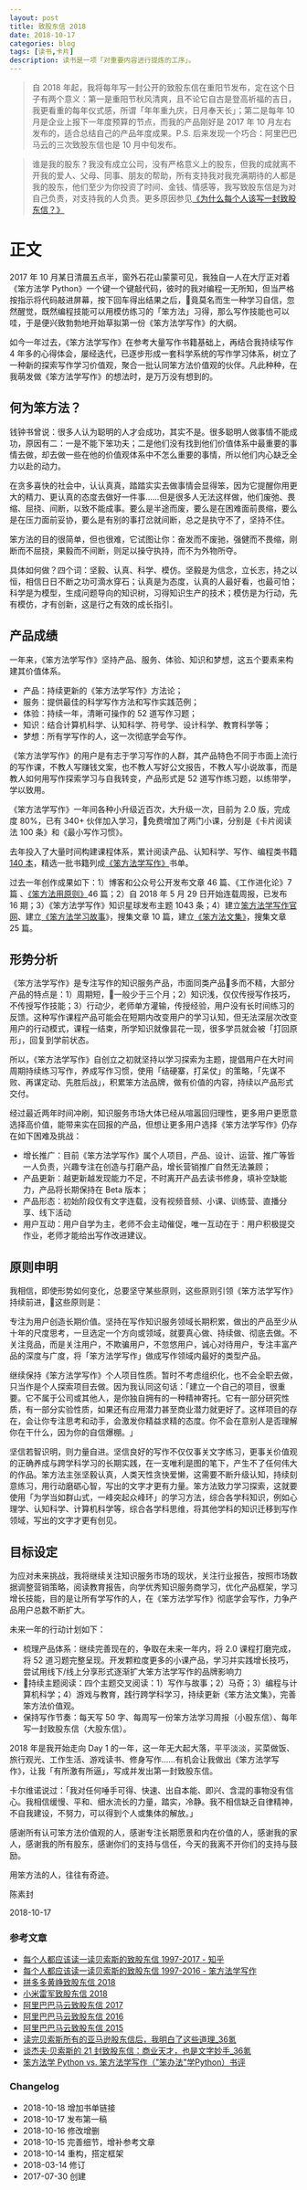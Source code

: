 ```yaml
---
layout: post
title: 致股东信 2018　
date: 2018-10-17
categories: blog
tags: [读书,卡片]
description: 读书是一项「对重要内容进行提炼的工序」。
---
```




> 自 2018 年起，我将每年写一封公开的致股东信在重阳节发布，定在这个日子有两个意义：第一是重阳节秋风清爽，且不论它自古是登高祈福的吉日，我更看重的每年仪式感，所谓「年年重九庆，日月奉天长」；第二是每年 10 月是企业上报下一年度预算的节点，而我的产品刚好是 2017 年 10 月左右发布的，适合总结自己的产品年度成果。P.S. 后来发现一个巧合：阿里巴巴马云的三次致股东信也是 10 月中旬发布。

> 谁是我的股东？我没有成立公司，没有严格意义上的股东，但我的成就离不开我的爱人、父母、同事、朋友的帮助，所有支持我对我充满期待的人都是我的股东，他们至少为你投资了时间、金钱、情感等，我写致股东信是为对自己负责，对支持我的人负责。更多原因参见[《为什么每个人该写一封致股东信？》](http://www.cnfeat.com/blog/2017/07/12/LetterToShareholders/)

# 正文

2017 年 10 月某日清晨五点半，窗外石花山蒙蒙可见，我独自一人在大厅正对着《笨方法学 Python》一个键一个键敲代码，彼时的我对编程一无所知，但当严格按指示将代码敲进屏幕，按下回车得出结果之后，竟莫名而生一种学习自信，忽然醒觉，既然编程技能可以用模仿练习的「笨方法」习得，那么写作技能也可以哇，于是便兴致勃勃地开始草拟第一份《笨方法学写作》的大纲。

如今一年过去，《笨方法学写作》在参考大量写作书籍基础上，再结合我持续写作 4 年多的心得体会，屡经迭代，已逐步形成一套科学系统的写作学习体系，树立了一种新的探索写作学习价值观，聚合一批认同笨方法价值观的伙伴。凡此种种，在我萌发做《笨方法学写作》的想法时，是万万没有想到的。

## 何为笨方法？

钱钟书曾说：很多人认为聪明的人才会成功，其实不是。很多聪明人做事情不能成功，原因有二：一是不能下笨功夫；二是他们没有找到他们价值体系中最重要的事情去做，却去做一些在他的价值观体系中不怎么重要的事情，所以他们内心缺乏全力以赴的动力。

在贪多喜快的社会中，认认真真，踏踏实实去做事情会显得笨，因为它提醒你用更大的精力、更认真的态度去做好一件事……但是很多人无法这样做，他们废弛、畏缩、屈挠、间断，以致不能成事。要么是半途而废，要么是在困难面前畏缩，要么是在压力面前妥协，要么是有别的事打岔就间断，总之是执守不了，坚持不住。

笨方法的目的很简单，但也很难，它试图让你：奋发而不废驰，强健而不畏缩，刚断而不屈挠，果毅而不间断，则足以操守执持，而不为外物所夺。

具体如何做？四个词：坚毅、认真、科学、模仿。坚毅是为信念，立长志，持之以恒，相信日日不断之功可滴水穿石；认真是为态度，认真的人最好看，也最可怕；科学是为模型，生成问题导向的知识树，习得知识生产的技术；模仿是为行动，先有模仿，才有创新，这是行之有效的成长指引。

## 产品成绩

一年来，《笨方法学写作》坚持产品、服务、体验、知识和梦想，这五个要素来构建其价值体系。

- 产品：持续更新的《笨方法学写作》方法论；
- 服务：提供最佳的科学写作方法和写作实践范例；
- 体验：持续一年，清晰可操作的 52 道写作习题；
- 知识：结合计算机科学、认知科学、符号学、设计科学、教育科学等；
- 梦想：所有学写作的人，这一次彻底学会写作。

《笨方法学写作》的用户是有志于学习写作的人群，其产品特色不同于市面上流行的写作课，不教人写赚钱文案，也不教人写好公文报告，不教人写小说故事，而是教人如何用写作探索学习与自我转变，产品形式是 52 道写作练习题，以练带学，学以致用。

《笨方法学写作》一年间各种小升级近百次，大升级一次，目前为 2.0 版，完成度 80%，已有 340+ 伙伴加入学习，免费增加了两门小课，分别是《卡片阅读法 100 条》和《最小写作习惯》。

去年投入了大量时间构建课程体系，累计阅读产品、认知科学、写作、编程类书籍[ 140 本](https://book.douban.com/people/cnfeat/collect?start=0&sort=time&rating=all&filter=all&mode=list)，精选一批书籍列成[《笨方法学写作》](https://www.douban.com/doulist/45064751/)书单。

过去一年创作成果如下：1）博客和公众号公开发布文章 46 篇、《工作进化论》7 篇 、[《笨方法用原则》](https://www.jianshu.com/nb/21067232)46 篇；2）自 2018 年 5 月 29 日开始连载周报，已发布 16 期；3）《笨方法学写作》知识星球发布主题 1043 条；4）建立[笨方法学写作官网](http://www.learnwritingthehardway.cn/)、建立[《笨方法学习故事](https://story.learnwritingthehardway.cn/)》，搜集文章 10 篇，建立[《笨方法文集》](https://book.learnthingsthehardway.com/)，搜集文章 25 篇。

## 形势分析

《笨方法学写作》是专注写作的知识服务产品，市面同类产品多而不精，大部分产品的特点是：1）周期短，一般少于三个月；2）知识浅，仅仅传授写作技巧，不传授写作技能；3）行动少，老师单方灌输，传授经验，用户没有长时间练习的反馈。这种写作课程产品可能会在短期内改变用户的学习认知，但无法深层次改变用户的行动模式，课程一结束，所学知识就像昙花一现，很多学员就会被「打回原形」，回复到学前状态。

所以，《笨方法学写作》自创立之初就坚持以学习探索为主题，提倡用户在大时间周期持续练习写作，养成写作习惯，使用「结硬寨，打呆仗」的策略，「先谋不败、再谋定动、先胜后战」，积累笨方法品牌，做有价值的内容，持续以产品形式交付。

经过最近两年时间冲刷，知识服务市场大体已经从喧嚣回归理性，更多用户更愿意选择高价值，能带来实在回报的产品，但想让更多用户选择《笨方法学写作》仍存在如下困难及挑战：

- 增长推广：目前《笨方法学写作》属个人项目，产品、设计、运营、推广等皆一人负责，兴趣专注在创造与打磨产品，增长营销推广自然无法兼顾；
- 产品更新：越更新越发现能力不足，不时离开产品去读书修身，填补空缺能力，产品将长期保持在 Beta 版本；
- 产品形态：初始阶段仅有文字连载，没有视频音频、小课、训练营、直播分享、线下活动
- 用户互动：用户自学为主，老师不会主动催促，唯一互动在于：用户积极提交作业，老师才能给出写作改进建议。

## 原则申明


我相信，即使形势如何变化，总要坚守某些原则，这些原则引领《笨方法学写作》持续前进，这些原则是：

专注为用户创造长期价值。坚持在写作知识服务领域长期积累，做出的产品至少从十年的尺度思考，一旦选定一个方向或领域，就要真心做、持续做、彻底去做。不关注竞品，而是关注用户，不欺骗用户，不忽悠用户，诚心对待用户，专注丰富产品的深度与广度，将「笨方法学写作」做成写作领域内最好的类型产品。

继续保持《笨方法学写作》个人项目性质。暂时不考虑组织化，也不会全职去做，只当作是个人探索项目去做。因为我认同这句话：「建立一个自己的项目，很重要。它不属于公司或其他人，是你独自拥有的一种精神寄托。它有一部分研究性质，有一部分实验性质，如果还有应用潜力甚至商业潜力就更好了。这样项目的存在，会让你专注思考和动手，会激发你精益求精的态度。你不会在意别人是否理解你在干什么，因为你的自信爆棚。​」

坚信若智识明，则力量自进。坚信良好的写作不仅仅事关文字练习，更事关价值观的正确养成与跨学科学习的长期实践，在一支唯利是图的笔下，产生不了任何伟大的作品。笨方法主张坚毅认真，人类天性贪快爱懒，这需要不断升级认知，持续刻意练习，用行动磨砺心智，写出的文字才更有力量。笨方法致力学习探索，这就要使用「为学当如群山式，一峰突起众峰环」的学习方法，综合各学科知识，例如心理学、认知科学、计算机科学等，综合各学科思维，将其他学科的知识迁移到写作领域，写出的文字才更有创见。

## 目标设定

为应对未来挑战，我将继续关注知识服务市场的现状，关注行业报告，按照市场数据调整营销策略，阅读教育报告，向学优秀知识服务商学习，优化产品框架，学习增长技能，目的是让所有学写作的人，在《笨方法学写作》彻底学会写作，力争产品用户总数不断扩大。

未来一年的行动计划如下：

- 梳理产品体系：继续完善现在的，争取在未来一年内，将 2.0 课程打磨完成，将 52 道习题完整呈现。开发颗粒度更多的小课产品，学习并实践增长技巧，尝试用线下/线上分享形式逐渐扩大笨方法学写作的品牌影响力
- 持续主题阅读：四个主题交叉阅读：1）写作与故事；2）马奇；3）编程与计算机科学；4）游戏与教育，践行跨学科学习，持续更新《笨方法文集》，完善笨方法价值观。
- 保持写作节奏：每天写 50 字、每周写一份笨方法学习周报（小股东信）、每年写一封致股东信（大股东信）。

2018 年是我开始走向 Day 1 的一年，这一年无大起大落，平平淡淡，买菜做饭、旅行观光、工作生活、游戏读书、修身写作……有机会让我做出《笨方法学写作》，让我「有所激有所逼」，写成并发出第一封致股东信。

卡尔维诺说过：「我对任何唾手可得、快速、出自本能、即兴、含混的事物没有信心。我相信缓慢、平和、细水流长的力量，踏实，冷静。我不相信缺乏自律精神，不自我建设，不努力，可以得到个人或集体的解放。」

感谢所有认可笨方法价值观的人，感谢专注长期愿景和内在价值的人，感谢我的家人，感谢我的所有股东，感谢你们的支持与信任，今天的我离不开你们的支持与鼓励。

用笨方法的人，往往有奇迹。

陈素封

2018-10-17

### 参考文章

- [每个人都应该读一读贝索斯的致股东信 1997-2017 - 知乎](https://zhuanlan.zhihu.com/p/27768612)
- [每个人都应该读一读贝索斯的致股东信 1997-2016 - 笨方法学写作](http://www.cnfeat.com/blog/2017/07/08/BezosLetters/)
- [拼多多黄峥致股东信 2018](https://wallstreetcn.com/articles/3349141)
- [小米雷军致股东信 2018](http://m.gelonghui.com/p/177412)
- [阿里巴巴马云致股东信 2017](https://www.huxiu.com/article/218316.html)
- [阿里巴巴马云致股东信 2016](https://www.alibabagroup.com/cn/ir/article?news=p161013)
- [阿里巴巴马云致股东信 2015](https://www.thepaper.cn/newsDetail_forward_1382939)
- [读完贝索斯所有的亚马逊股东信后，我明白了这些道理_36氪](https://36kr.com/p/5104726.html)
- [谈杰夫·贝索斯的 21 封致股东信：商业天才，也是文字妙手_36氪](https://36kr.com/p/5132300.html)
- [笨方法学 Python vs. 笨方法学写作（"笨办法"学Python）书评](https://book.douban.com/review/8875554/)

###  Changelog

- 2018-10-18 增加书单链接
- 2018-10-17 发布第一稿
- 2018-10-16 修改增删
- 2018-10-15 完善细节，增补参考文章
- 2018-10-14 重构，搭定框架
- 2018-03-14 修订
- 2017-07-30 创建 
